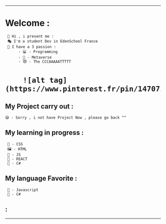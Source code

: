 <hr></hr>
<h1><strong>Welcome :</strong></h1>

     🎉 Hi , i present me :
     🎭 I'm a student Dev in EdenSchool France
     🎄 I have a 3 passion :
          - 💻 - Programming
          - 🥽 - Metaverse
          - 😻 - The CCCAAAAATTTTT
 <h1>
 
        ![alt tag](https://www.pinterest.fr/pin/14707136274376530/)

        
           
<h2><strong>My Project carry out :</strong></h2>

    😅 - Sorry , i not have Project Now , please go back ^^
    
<h2><strong>My learning in progress :</strong></h2>

     🎨 - CSS
     🖼 - HTML
     💍 - JS
     💎 - REACT
     🎱 - C#
    
<h2><strong>My language Favorite :</strong></h2>

     💍 - Javascript
     🎱 - C#
     
    
<h2><strong>:</strong></h2>
    
<hr></hr>
